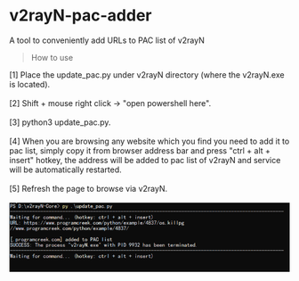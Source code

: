 # v2rayN-pac-adder
A tool to conveniently add URLs to PAC list of v2rayN
> How to use</br>

[1] Place the update_pac.py under v2rayN directory (where the v2rayN.exe is located).</br></br>
[2] Shift + mouse right click -> "open powershell here".</br></br>
[3] python3 update_pac.py.</br></br>
[4] When you are browsing any website which you find you need to add it to pac list, simply copy it from browser address bar and press      "ctrl + alt + insert" hotkey, the address will be added to pac list of v2rayN and service will be automatically restarted.</br></br>
[5] Refresh the page to browse via v2rayN.</br></br>
![Alt Text](https://github.com/Hyperkopite/v2rayN-pac-adder/blob/master/s1.png)
